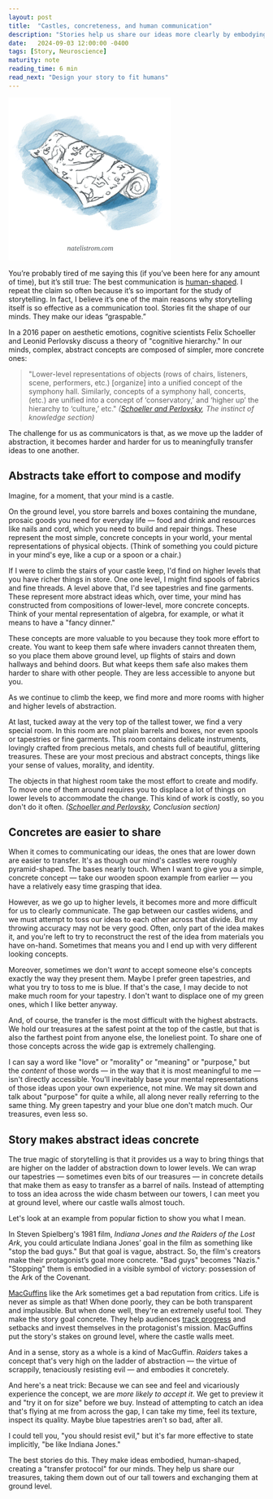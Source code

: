 ```yaml
---
layout: post
title:  "Castles, concreteness, and human communication"
description: "Stories help us share our ideas more clearly by embodying them in transferable forms."
date:   2024-09-03 12:00:00 -0400
tags: [Story, Neuroscience]
maturity: note
reading_time: 6 min
read_next: "Design your story to fit humans"
---
```


<img src="/assets/img/castles-and-concreteness.png" alt="A sketch of a tapestry, rolled up and laying on the floor." style="max-width:320px;">

<p class="dropCap">You&rsquo;re probably tired of me saying this (if you&rsquo;ve been here for any amount of time), but it&rsquo;s still true: The best communication is <a href="{% post_url 2022-12-01-human-factors %}">human-shaped</a>. I repeat the claim so often because it&rsquo;s so important for the study of storytelling. In fact, I believe it&rsquo;s one of the main reasons why storytelling itself is so effective as a communication tool. Stories fit the shape of our minds. They make our ideas &ldquo;graspable.&rdquo;</p>

In a 2016 paper on aesthetic emotions, cognitive scientists Felix Schoeller and Leonid Perlovsky discuss a theory of "cognitive hierarchy." In our minds, complex, abstract concepts are composed of simpler, more concrete ones:

> "Lower-level representations of objects (rows of chairs, listeners, scene, performers, etc.) [organize] into a unified concept of the symphony hall. Similarly, concepts of a symphony hall, concerts, (etc.) are unified into a concept of ‘conservatory,’ and ‘higher up’ the hierarchy to ‘culture,’ etc." <cite>(<a href="/bibliography#schoeller2016">Schoeller and Perlovsky</a>, The instinct of knowledge section)</cite>

The challenge for us as communicators is that, as we move up the ladder of abstraction, it becomes harder and harder for us to meaningfully transfer ideas to one another.


## Abstracts take effort to compose and modify

Imagine, for a moment, that your mind is a castle.

On the ground level, you store barrels and boxes containing the mundane, prosaic goods you need for everyday life — food and drink and resources like nails and cord, which you need to build and repair things. These represent the most simple, concrete concepts in your world, your mental representations of physical objects. (Think of something you could picture in your mind's eye, like a cup or a spoon or a chair.)

If I were to climb the stairs of your castle keep, I'd find on higher levels that you have richer things in store. One one level, I might find spools of fabrics and fine threads. A level above that, I'd see tapestries and fine garments. These represent more abstract ideas which, over time, your mind has constructed from compositions of lower-level, more concrete concepts. Think of your mental representation of algebra, for example, or what it means to have a "fancy dinner."

These concepts are more valuable to you because they took more effort to create. You want to keep them safe where invaders cannot threaten them, so you place them above ground level, up flights of stairs and down hallways and behind doors. But what keeps them safe also makes them harder to share with other people. They are less accessible to anyone but you.

As we continue to climb the keep, we find more and more rooms with higher and higher levels of abstraction.

At last, tucked away at the very top of the tallest tower, we find a very special room. In this room are not plain barrels and boxes, nor even spools or tapestries or fine garments. This room contains delicate instruments, lovingly crafted from precious metals, and chests full of beautiful, glittering treasures. These are your most precious and abstract concepts, things like your sense of values, morality, and identity.

The objects in that highest room take the most effort to create and modify. To move one of them around requires you to displace a lot of things on lower levels to accommodate the change. This kind of work is costly, so you don't do it often. <cite>(<a href="/bibliography#schoeller2016">Schoeller and Perlovsky</a>, Conclusion section)</cite>


## Concretes are easier to share

When it comes to communicating our ideas, the ones that are lower down are easier to transfer. It's as though our mind's castles were roughly pyramid-shaped. The bases nearly touch. When I want to give you a simple, concrete concept — take our wooden spoon example from earlier — you have a relatively easy time grasping that idea.

However, as we go up to higher levels, it becomes more and more difficult for us to clearly communicate. The gap between our castles widens, and we must attempt to toss our ideas to each other across that divide. But my throwing accuracy may not be very good. Often, only part of the idea makes it, and you're left to try to reconstruct the rest of the idea from materials you have on-hand. Sometimes that means you and I end up with very different looking concepts.

Moreover, sometimes we don't _want_ to accept someone else's concepts exactly the way they present them. Maybe I prefer green tapestries, and what you try to toss to me is blue. If that's the case, I may decide to not make much room for your tapestry. I don't want to displace one of my green ones, which I like better anyway.

And, of course, the transfer is the most difficult with the highest abstracts. We hold our treasures at the safest point at the top of the castle, but that is also the farthest point from anyone else, the loneliest point. To share one of those concepts across the wide gap is extremely challenging.

I can say a word like "love" or "morality" or "meaning" or "purpose," but the _content_ of those words — in the way that it is most meaningful to me — isn't directly accessible. You'll inevitably base your mental representations of those ideas upon your own experience, not mine. We may sit down and talk about "purpose" for quite a while, all along never really referring to the same thing. My green tapestry and your blue one don't match much. Our treasures, even less so.


## Story makes abstract ideas concrete

The true magic of storytelling is that it provides us a way to bring things that are higher on the ladder of abstraction down to lower levels. We can wrap our tapestries — sometimes even bits of our treasures — in concrete details that make them as easy to transfer as a barrel of nails. Instead of attempting to toss an idea across the wide chasm between our towers, I can meet you at ground level, where our castle walls almost touch.

Let's look at an example from popular fiction to show you what I mean.

In Steven Spielberg's 1981 film, _Indiana Jones and the Raiders of the Lost Ark_, you could articulate Indiana Jones’ goal in the film as something like "stop the bad guys." But that goal is vague, abstract. So, the film's creators make their protagonist’s goal more concrete. "Bad guys" becomes "Nazis." "Stopping" them is embodied in a visible symbol of victory: possession of the Ark of the Covenant.

[MacGuffins](https://en.wikipedia.org/wiki/MacGuffin) like the Ark sometimes get a bad reputation from critics. Life is never as simple as that! When done poorly, they can be both transparent and implausible. But when done well, they're an extremely useful tool. They make the story goal concrete. They help audiences [track progress](https://www.youtube.com/watch?v=-hO7fM9EHU4) and setbacks and invest themselves in the protagonist's mission. MacGuffins put the story's stakes on ground level, where the castle walls meet.

And in a sense, story as a whole is a kind of MacGuffin. _Raiders_ takes a concept that's very high on the ladder of abstraction — the virtue of scrappily, tenaciously resisting evil — and embodies it concretely.

And here's a neat trick: Because we can see and feel and vicariously experience the concept, we are _more likely to accept it_. We get to preview it and "try it on for size" before we buy. Instead of attempting to catch an idea that's flying at me from across the gap, I can take my time, feel its texture, inspect its quality. Maybe blue tapestries aren't so bad, after all.

I could tell you, "you should resist evil," but it's far more effective to state implicitly, "be like Indiana Jones."

The best stories do this. They make ideas embodied, human-shaped, creating a "transfer protocol" for our minds. They help us share our treasures, taking them down out of our tall towers and exchanging them at ground level.